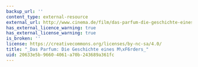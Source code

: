 ```yaml
---
backup_url: ''
content_type: external-resource
external_url: http://www.cinema.de/film/das-parfum-die-geschichte-eines-moerders,1308090.html
has_external_licence_warning: true
has_external_license_warning: true
is_broken: ''
license: https://creativecommons.org/licenses/by-nc-sa/4.0/
title: "_Das Parfum: Die Geschichte eines M\xF6rders_"
uid: 20633e5b-9660-4061-a70b-243689a361fc
---
```

